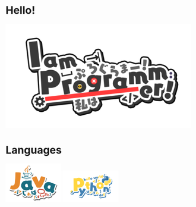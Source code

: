 <h1>Hello!</h1>

<img src="https://github.com/K1bbeh/K1bbeh/blob/main/IamProgrammerEnglish.png" width="500">

<h1>Languages</h1>
<p float="left">
  <img src="https://github.com/K1bbeh/K1bbeh/blob/main/Java.png" width="150" />
  <img src="https://github.com/K1bbeh/K1bbeh/blob/main/Python.png" width="150" /> 
</p>
